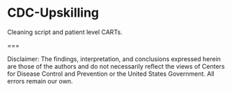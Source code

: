 # CDC-Upskilling
Cleaning script and patient level CARTs.

===

Disclaimer: The findings, interpretation, and conclusions expressed herein are those of the authors and do not necessarily reflect the views of Centers for Disease Control and Prevention or the United States Government. All errors remain our own.
